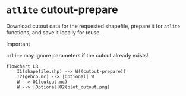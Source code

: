 # `atlite` cutout-prepare

Download cutout data for the requested shapefile, prepare it for `atlite` functions, and save it locally for reuse.

>[!important]
>`atlite` may ignore parameters if the cutout already exists!

```mermaid
flowchart LR
    I1(shapefile.shp) --> W((cutout-prepare))
    I2(gebco.nc) --> |Optional| W
    W --> O1(cutout.nc)
    W --> |Optional|O2(plot_cutout.png)
```
